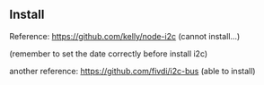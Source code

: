 Install
--------------

Reference: https://github.com/kelly/node-i2c (cannot install...)

(remember to set the date correctly before install i2c)

another reference: https://github.com/fivdi/i2c-bus (able to install)

